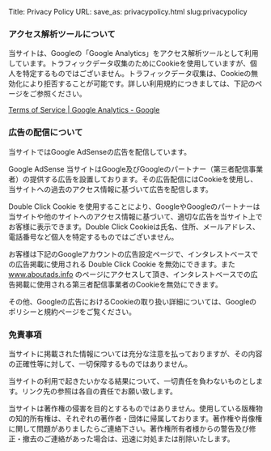Title: Privacy Policy
URL:
save_as: privacypolicy.html
slug:privacypolicy

### アクセス解析ツールについて

当サイトは、Googleの「Google Analytics」をアクセス解析ツールとして利用しています。トラフィックデータ収集のためにCookieを使用していますが、個人を特定するものではございません。トラフィックデータ収集は、Cookieの無効化により拒否することが可能です。詳しい利用規約につきましては、下記のページをご参照ください。

[Terms of Service | Google Analytics - Google](https://www.google.com/intl/ja/analytics/terms/)

### 広告の配信について

当サイトではGoogle AdSenseの広告を配信しています。

Google AdSense
当サイトはGoogle及びGoogleのパートナー（第三者配信事業者）の提供する広告を設置しております。その広告配信にはCookieを使用し、当サイトへの過去のアクセス情報に基づいて広告を配信します。

Double Click Cookie を使用することにより、GoogleやGoogleのパートナーは当サイトや他のサイトへのアクセス情報に基づいて、適切な広告を当サイト上でお客様に表示できます。Double Click Cookieは氏名、住所、メールアドレス、電話番号など個人を特定するものではございません。

お客様は下記のGoogleアカウントの広告設定ページで、インタレストベースでの広告掲載に使用される Double Click Cookie を無効にできます。また www.aboutads.info のページにアクセスして頂き、インタレストベースでの広告掲載に使用される第三者配信事業者のCookieを無効にできます。

その他、Googleの広告におけるCookieの取り扱い詳細については、Googleのポリシーと規約ページをご覧ください。

### 免責事項

当サイトに掲載された情報については充分な注意を払っておりますが、その内容の正確性等に対して、一切保障するものではありません。

当サイトの利用で起きたいかなる結果について、一切責任を負わないものとします。リンク先の参照は各自の責任でお願い致します。

当サイトは著作権の侵害を目的とするものではありません。使用している版権物の知的所有権は、それぞれの著作者・団体に帰属しております。著作権や肖像権に関して問題がありましたらご連絡下さい。著作権所有者様からの警告及び修正・撤去のご連絡があった場合は、迅速に対処または削除いたします。